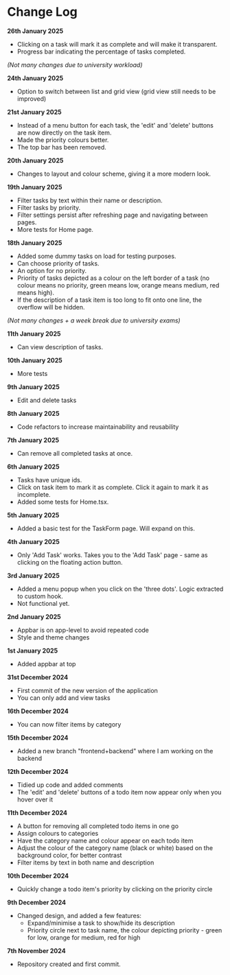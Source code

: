 # Change Log

**26th January 2025**

- Clicking on a task will mark it as complete and will make it transparent.
- Progress bar indicating the percentage of tasks completed.

_(Not many changes due to university workload)_

**24th January 2025**

- Option to switch between list and grid view (grid view still needs to be improved)

**21st January 2025**

- Instead of a menu button for each task, the 'edit' and 'delete' buttons are now directly on the task item.
- Made the priority colours better.
- The top bar has been removed.

**20th January 2025**

- Changes to layout and colour scheme, giving it a more modern look.

**19th January 2025**

- Filter tasks by text within their name or description.
- Filter tasks by priority.
- Filter settings persist after refreshing page and navigating between pages.
- More tests for Home page.

**18th January 2025**

- Added some dummy tasks on load for testing purposes.
- Can choose priority of tasks.
- An option for no priority.
- Priority of tasks depicted as a colour on the left border of a task (no colour means no priority, green means low, orange means medium, red means high).
- If the description of a task item is too long to fit onto one line, the overflow will be hidden.

_(Not many changes + a week break due to university exams)_

**11th January 2025**

- Can view description of tasks.

**10th January 2025**

- More tests

**9th January 2025**

- Edit and delete tasks

**8th January 2025**

- Code refactors to increase maintainability and reusability

**7th January 2025**

- Can remove all completed tasks at once.

**6th January 2025**

- Tasks have unique ids.
- Click on task item to mark it as complete. Click it again to mark it as incomplete.
- Added some tests for Home.tsx.

**5th January 2025**

- Added a basic test for the TaskForm page. Will expand on this.

**4th January 2025**

- Only 'Add Task' works. Takes you to the 'Add Task' page - same as clicking on the floating action button.

**3rd January 2025**

- Added a menu popup when you click on the 'three dots'. Logic extracted to custom hook.
- Not functional yet.

**2nd January 2025**

- Appbar is on app-level to avoid repeated code
- Style and theme changes

**1st January 2025**

- Added appbar at top

**31st December 2024**

- First commit of the new version of the application
- You can only add and view tasks

**16th December 2024**

- You can now filter items by category

**15th December 2024**

- Added a new branch "frontend+backend" where I am working on the backend

**12th December 2024**

- Tidied up code and added comments
- The 'edit' and 'delete' buttons of a todo item now appear only when you hover over it

**11th December 2024**

- A button for removing all completed todo items in one go
- Assign colours to categories
- Have the category name and colour appear on each todo item
- Adjust the colour of the category name (black or white) based on the background color, for better contrast
- Filter items by text in both name and description

**10th December 2024**

- Quickly change a todo item's priority by clicking on the priority circle

**9th December 2024**

- Changed design, and added a few features:
  - Expand/minimise a task to show/hide its description
  - Priority circle next to task name, the colour depicting priority - green for low, orange for medium, red for high

**7th November 2024**

- Repository created and first commit.
